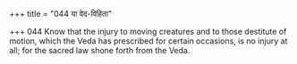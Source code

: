 +++
title = "044 या वेद-विहिता"

+++
044	Know that the injury to moving creatures and to those destitute of motion, which the Veda has prescribed for certain occasions, is no injury at all; for the sacred law shone forth from the Veda.